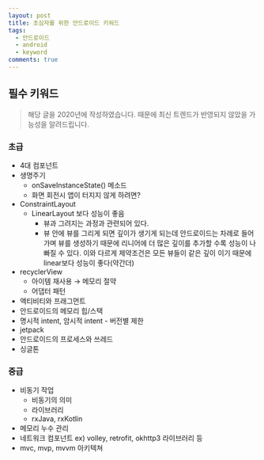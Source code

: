 ```yaml
---
layout: post
title: 초심자를 위한 안드로이드 키워드
tags:
  - 안드로이드
  - android
  - keyword
comments: true
---
```



## 필수 키워드

> 해당 글을 2020년에 작성하였습니다. 때문에 최신 트렌드가 반영되지 않았을 가능성을 알려드립니다.

### 초급

- 4대 컴포넌트
- 생명주기
  - onSaveInstanceState() 메소드
  - 화면 회전시 앱이 터지지 않게 하려면?
- ConstraintLayout
  - LinearLayout 보다 성능이 좋음
    - 뷰과 그려지는 과정과 관련되어 있다.
    - 뷰 안에 뷰를 그리게 되면 깊이가 생기게 되는데 안드로이드는 차례로 들어가며 뷰를 생성하기 때문에 리니어에 더 많은 깊이를 추가할 수록 성능이 나빠질 수 있다. 이와 다르게 제약조건은 모든 뷰들이 같은 깊이 이기 때문에 linear보다 성능이 좋다(약간더)
- recyclerView
  - 아이템 재사용 → 메모리 절약
  - 어댑터 패턴
- 액티비티와 프래그먼트
- 안드로이드의 메모리 힙/스택
- 명시적 intent, 암시적 intent - 버전별 제한
- jetpack
- 안드로이드의 프로세스와 쓰레드
- 싱글톤



### 중급

- 비동기 작업
  - 비동기의 의미
  - 라이브러리
  - rxJava, rxKotlin
- 메모리 누수 관리
- 네트워크 컴포넌트 ex) volley, retrofit, okhttp3 라이브러리 등
- mvc, mvp, mvvm 아키텍쳐